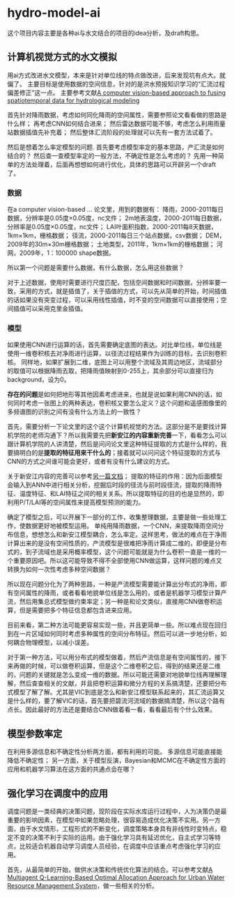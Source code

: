 # hydro-model-ai

这个项目内容主要是各种ai与水文结合的项目的idea分析，及draft构思。

## 计算机视觉方式的水文模拟

用ai方式改进水文模型，本来是针对单位线的特点做改进，后来发现坑有点大。就偏了。
主要目标是使用数据的空间信息，针对的是洪水预报知识学习的“汇流过程偏差修正”这一点。
主要参考文献[A computer vision-based approach to fusing spatiotemporal data for hydrological modeling](https://doi.org/10.1016/j.jhydrol.2018.09.064)

首先针对降雨数据，考虑如何同化降雨的空间属性，需要参照论文看看做的思路是什么样；
再考虑CNN如何结合进来；
然后雷达数据可能不够，考虑怎么利用雨量站数据插值先补充着；
然后整体汇流阶段的处理就可以先有一套方法试着了。

然后是想着怎么率定模型的问题.
首先要考虑模型率定的基本思路，产汇流是如何结合的？
然后查一查模型率定的一般方法，不确定性是怎么考虑的？
先用一种简单的方法处理着，后面再想想如何进行优化，具体的思路可以开辟另一个draft了。

### 数据

在a computer vision-based ... 论文里，用到的数据有：
降雨，2000-2011每日数据，分辨率是0.05度×0.05度，nc文件；
2m地表温度，2000-2011每日数据，分辨率是0.05度×0.05度，nc文件；
LAI叶面积指数，2000-2011每8天数据，1km×1km，栅格数据；
径流，2000-2011每日三个站点数据，csv数据；
DEM，2009年的30m×30m栅格数据；
土地类型，2011年，1km×1km的栅格数据；
河网，2009年，1：100000 shape数据。

所以第一个问题是需要什么数据，有什么数据，怎么用这些数据？

对于上述数据，使用时需要进行尺度匹配，包括空间数据和时间数据，分辨率要一致，采用的方式，就是插值了，关于插值的方式，可以先从简单的开始，时间插值的话如果没有突变过程，可以采用线性插值，时不变的空间数据可以直接使用；空间插值可以采用克里金插值。

### 模型

如果使用CNN进行运算的话，首先需要确定底图的表达。对比单位线，单位线是使用一维卷积核去对净雨进行运算，以径流过程结果作为训练的目标，去识别卷积核。
同样地，如果扩展到二维，底图上可以用整个流域及其周边地区，流域部分的取值可以根据降雨去取，把降雨值映射到0-255上，其余部分可以直接归为background，设为0。

**存在的问题**是如何把地形等其他因素考虑进来，也就是说如果利用CNN的话，如何同时考虑一张图上的两种表达，卷积核又要怎么定义？这个问题和遥感图像里的多频谱图的识别之间有没有什么方法上的一致性？

首先，需要分析一下论文里的这个这个计算机视觉的方法。这部分是不是要找计算机学院的老师沟通下？所以我需要先把**新安江的内容重新完善**一下，看看怎么可以跟计算机学院的人讲清楚，然后是问问论文里这种特征提取的方式是什么样的，我要搞明白的是**提取的特征用来干什么的**；接着就可以问问这个特征提取的方式与CNN的方式之间谁可能会更好，或者有没有什么建议的方式。

关于新安江内容的完善可以参考[另一篇文档](https://github.com/OuyangWenyu/hydro-model-xaj/wiki/%E6%A8%A1%E5%9E%8B%E6%A0%B8%E5%BF%83%E7%AE%97%E6%B3%95)；
提取的特征的作用：因为后面模型会输入到ANN中进行相关分析，挖掘后时段的径流与前时段径流，提取的降雨特征、温度特征、和LAI特征之间的相关关系。所以提取特征的目的也是显然的，即利用P/T/LAI等的空间属性来提高模型预测的能力。

确定了模型之后，可以开展下一部分的工作，收集整理数据，主要是做一些处理工作，使数据更好地被模型运用。
单纯用降雨数据，一个CNN，来提取降雨空间分布信息，想想怎么和新安江模型耦合，怎么率定。这样思考，做法的难点在于净雨计算出来的是没有空间性质的，产流模型是很难把净雨计算成二维的，即便是分布式的，到子流域也是采用概率模型，这个问题可能就是为什么卷积一直是一维的一个重要原因吧。所以这可能导致不得不全部使用CNN做运算，这样问题的难点又转换为如何一次性考虑多种空间数据？

所以现在问题分化为了两种思路，一种是产流模型需要能计算出分布式的净雨，即有空间属性的降雨，或者看看地貌单位线是怎么用的，或者是机器学习模型计算产流，然后用集总式模型做约束率定；另一种是和论文类似，直接用CNN做卷积运算，但是需要把多个特征信息都包含进来应用。

目前来看，第二种方法可能更容易实现一些，并且更简单一些。所以难点现在回归到在一片区域如何同时考虑多种属性的空间分布特征。然后可以进一步地分析，如何耦合物理模型，以减小误差。

对于第一种方法，可以用分布式的模型做着，然后产流信息是有空间属性的，接下来再做的时候，可以做卷积运算，但是这个二维卷积之后，得到的结果还是二维的，问题的关键就是怎么变成一维的数据。所以可能还需要对地貌单位线再理解理解，然后查查相关的文献，并且把卷积运算和微分方程的关系搞清楚，还要把分布式模型了解了解。尤其是VIC到底是怎么和新安江模型联系起来的，其汇流运算又是什么样的，要了解VIC的话，首先要把碧流河流域的数据搞清楚，所以这个路有点长。因此最好的方法还是要结合CNN做着看一看，看看最后有个什么效果。

## 模型参数率定

在利用多源信息和不确定性分析两方面，都有利用的可能。
多源信息可能直接能降低不确定性；
另一方面，关于模型反演，Bayesian和MCMC在不确定性方面的应用和机器学习算法在这方面的共通点会在哪？

## 强化学习在调度中的应用

调度问题是一类经典的决策问题，现阶段在实际水库运行过程中，人为决策仍是最重要的影响因素，在模型中如果忽略处理，很容易造成优化决策不实用。另一方面，由于水文情形，工程形式的不断变化，调度策略本身具有非线性时变特点，稳定不变的决策不利于实际的运用。由于强化学习具有延迟优化，自主式学习等特点，比较适合机器自动学习调度人员经验，在调度中应该重点考虑强化学习的应用。

首先，从最简单的开始，做供水决策和传统优化算法的结合。可以参考文献[A Multiagent Q-Learning-Based Optimal Allocation Approach for Urban Water Resource Management System](https://ieeexplore.ieee.org/document/6410370)，做一些相关的分析。
